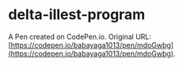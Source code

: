 # delta-illest-program

A Pen created on CodePen.io. Original URL: [https://codepen.io/babayaga1013/pen/mdoGwbg](https://codepen.io/babayaga1013/pen/mdoGwbg).

